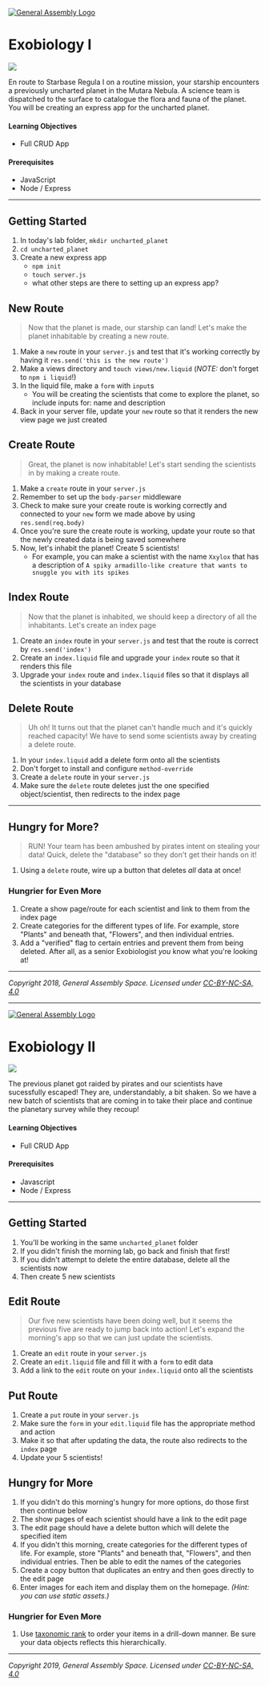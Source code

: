 [![General Assembly Logo](/ga_cog.png)](https://generalassemb.ly)

# Exobiology I

![](https://i.imgur.com/naenSjp.png)

En route to Starbase Regula I on a routine mission, your starship encounters a previously uncharted planet in the Mutara Nebula. A science team is dispatched to the surface to catalogue the flora and fauna of the planet. You will be creating an express app for the uncharted planet.

#### Learning Objectives

- Full CRUD App

#### Prerequisites

- JavaScript
- Node / Express

---

## Getting Started

1. In today's lab folder, `mkdir uncharted_planet`
1. `cd uncharted_planet`
1. Create a new express app
    - `npm init`
    - `touch server.js`
    - what other steps are there to setting up an express app?

## New Route

> Now that the planet is made, our starship can land! Let's make the planet inhabitable by creating a new route.

1. Make a `new` route in your `server.js` and test that it's working correctly by having it `res.send('this is the new route')`
1. Make a views directory and `touch views/new.liquid` (_NOTE:_ don't forget to `npm i liquid`!)
1. In the liquid file, make a `form` with `input`s
    - You will be creating the scientists that come to explore the planet, so include inputs for: name and description
1. Back in your server file, update your `new` route so that it renders the new view page we just created

## Create Route

> Great, the planet is now inhabitable! Let's start sending the scientists in by making a create route.

1. Make a `create` route in your `server.js`
1. Remember to set up the `body-parser` middleware
1. Check to make sure your create route is working correctly and connected to your `new` form we made above by using `res.send(req.body)`
1. Once you're sure the create route is working, update your route so that the newly created data is being saved somewhere
1. Now, let's inhabit the planet! Create 5 scientists!
    - For example, you can make a scientist with the name `Xxylox` that has a description of `A spiky armadillo-like creature that wants to snuggle you with its spikes`

## Index Route

> Now that the planet is inhabited, we should keep a directory of all the inhabitants. Let's create an index page

1. Create an `index` route in your `server.js` and test that the route is correct by `res.send('index')`
1. Create an `index.liquid` file and upgrade your `index` route so that it renders this file
1. Upgrade your `index` route and `index.liquid` files so that it displays all the scientists in your database

## Delete Route

> Uh oh! It turns out that the planet can't handle much and it's quickly reached capacity! We have to send some scientists away by creating a delete route.

1. In your `index.liquid` add a delete form onto all the scientists
1. Don't forget to install and configure `method-override`
1. Create a `delete` route in your `server.js`
1. Make sure the `delete` route deletes just the one specified object/scientist, then redirects to the index page

<hr>

## Hungry for More?

> RUN! Your team has been ambushed by pirates intent on stealing your data! Quick, delete the "database" so they don't get their hands on it!

1. Using a `delete` route, wire up a button that deletes _all_ data at once!

### Hungrier for Even More

1. Create a show page/route for each scientist and link to them from the index page
1. Create categories for the different types of life. For example, store "Plants" and beneath that, "Flowers", and then individual entries.
1. Add a "verified" flag to certain entries and prevent them from being deleted. After all, as a senior Exobiologist _you_ know what you're looking at!
---

*Copyright 2018, General Assembly Space. Licensed under [CC-BY-NC-SA, 4.0](https://creativecommons.org/licenses/by-nc-sa/4.0/)*


<hr>

[![General Assembly Logo](/ga_cog.png)](https://generalassemb.ly)

# Exobiology II

![](https://i.imgur.com/naenSjp.png)

The previous planet got raided by pirates and our scientists have sucessfully escaped! They are, understandably, a bit shaken. So we have a new batch of scientists that are coming in to take their place and continue the planetary survey while they recoup!

#### Learning Objectives

- Full CRUD App

#### Prerequisites

- Javascript
- Node / Express

---

## Getting Started

1. You'll be working in the same `uncharted_planet` folder
1. If you didn't finish the morning lab, go back and finish that first!
1. If you didn't attempt to delete the entire database, delete all the scientists now
1. Then create 5 new scientists

## Edit Route

> Our five new scientists have been doing well, but it seems the previous five are ready to jump back into action! Let's expand the morning's app so that we can just update the scientists.

1. Create an `edit` route in your `server.js`
1. Create an `edit.liquid` file and fill it with a `form` to edit data
1. Add a link to the `edit` route on your `index.liquid` onto all the scientists

## Put Route

1. Create a `put` route in your `server.js`
1. Make sure the `form` in your `edit.liquid` file has the appropriate method and action
1. Make it so that after updating the data, the route also redirects to the `index` page
1. Update your 5 scientists!

## Hungry for More

1. If you didn't do this morning's hungry for more options, do those first then continue below
1. The show pages of each scientist should have a link to the edit page
1. The edit page should have a delete button which will delete the specified item
1. If you didn't this morning, create categories for the different types of life. For example, store "Plants" and beneath that, "Flowers", and then individual entries. Then be able to edit the names of the categories
1. Create a copy button that duplicates an entry and then goes directly to the edit page
1. Enter images for each item and display them on the homepage. _(Hint: you can use static assets.)_

### Hungrier for Even More

1. Use [taxonomic rank](https://en.wikipedia.org/wiki/Taxonomic_rank) to order your items in a drill-down manner. Be sure your data objects reflects this hierarchically.

---

*Copyright 2019, General Assembly Space. Licensed under [CC-BY-NC-SA, 4.0](https://creativecommons.org/licenses/by-nc-sa/4.0/)*